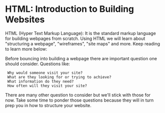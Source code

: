 # HTML: Introduction to Building Websites

HTML (Hyper Text Markup Language): It is the standard markup language for building webpages from scratch. Using HTML we will learn about "structuring a webpage", "wireframes", "site maps" and more. Keep reading to learn more below: 

Before bouncing into building a webpage there are important question one should consider. Questions like:

     Why would someone visit your site?
     What are they looking for or trying to achieve?
     What information do they need?
     How often will they visit your site?

There are many other question to consider but we'll stick with those for now. Take some time to ponder those questions because they will in turn prep you in how to structure your website.